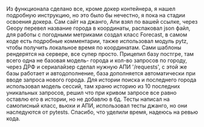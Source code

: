 Из функционала сделано все, кроме докер контейнера, я нашел подробную инструкцию, но это было бы нечестно, я пока на стадии освоения докера. Сам сайт на джанго, Апи взял по вашей ссылке,
через Geopy перевел название города в координаты, распаковал json файл, для работы с погодными метриками создал класс Forecast, в самом коде есть подробные комментарии, также использовал модуль 
pytz, чтобы получить локальное время по координатам. Сами шаблоны рендерятся на сервере, все супер просто. Прицепил базу постгре, там всего одна не базовая модель- города и кол-во запросов по городу, 
через ДРФ и сериалайзер сделал нужную АПИ '/requests', с этой же базы работает и автодополнение, база дополняется автоматически при вводе запроса нового города. Для истории поиска и последнего
города использовал модель сессий, там храню историю из 10 последних уникальных запросов, решил что при кривом запросе все равно оставлю его в истории, но не добавлю в бд. Тесты написал 
на самописный класс, вьюхи и АПИ, использовал тесты джанго, но они наследуются от pytests. Спасибо, что уделили время, надеюсь на ревью кода.
